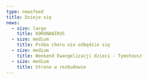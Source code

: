```yaml
---
type: newsfeed
title: Dzieje się
news:
  - size: large
    title: KORONAWIRUS
  - size: medium
    title: Próba chóru nie odbędzie się
  - size: medium
    title: Weekend Ewangelizacji dzieci - Tymoteusz
  - size: medium
    title: Strona w rozbudowie
---
```


